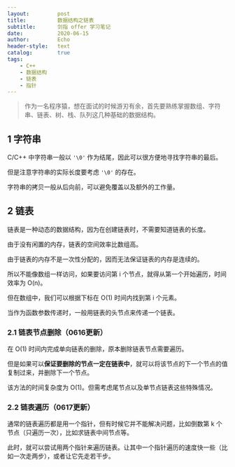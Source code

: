 ```yaml
---
layout:         post
title:          数据结构之链表
subtitle:       剑指 offer 学习笔记
date:           2020-06-15
author:         Echo
header-style:   text
catalog:        true
tags: 
    - C++
    - 数据结构
    - 链表
    - 指针
---
```


> 作为一名程序猿，想在面试的时候游刃有余，首先要熟练掌握数组、字符串、链表、树、栈、队列这几种基础的数据结构。

## 1 字符串

C/C++ 中字符串一般以 `'\0'` 作为结尾，因此可以很方便地寻找字符串的最后。

但是注意字符串的实际长度要考虑 `'\0'` 的存在。

字符串的拷贝一般从后向前，可以避免覆盖以及额外的工作量。

## 2 链表

链表是一种动态的数据结构，因为在创建链表时，不需要知道链表的长度。

由于没有闲置的内存，链表的空间效率比数组高。

由于链表的内存不是一次性分配的，因而无法保证链表的内存是连续的。

所以不能像数组一样访问，如果要访问第 i 个节点，就得从第一个开始遍历，时间效率为 O(n)。

但在数组中，我们可以根据下标在 O(1) 时间内找到第 i 个元素。

当作为函数参数传递时，一般用链表的头节点来传递一个链表。

### 2.1 链表节点删除（0616更新）

在 O(1) 时间内完成单向链表的删除，原本删除链表节点需要遍历。

但是如果可以**保证要删除的节点一定在链表中**，就可以将该节点的下一个节点的值复制过来，并删除下一个节点。

该方法的时间复杂度为 O(1)。但需考虑尾节点以及单节点链表这些特殊情况。

### 2.2 链表遍历（0617更新）

通常的链表遍历都是用一个指针，但有时候它并不能解决问题，比如倒数第 k 个节点（只遍历一次），比如求链表中间节点等。

此时，就可以尝试用两个指针来遍历链表。让其中一个指针遍历的速度快一些（比如一次走两步），或者让它先走若干步。
